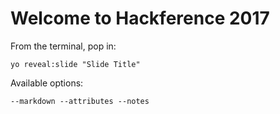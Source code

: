 
# Welcome to Hackference 2017

From the terminal, pop in:

  ```yo reveal:slide "Slide Title"```

Available options:

 ```--markdown --attributes --notes```
